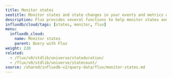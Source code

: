 ```yaml
---
title: Monitor states
seotitle: Monitor states and state changes in your events and metrics with Flux.
description: Flux provides several functions to help monitor states and state changes in your data.
influxdb/cloud/tags: [states, monitor, flux]
menu:
  influxdb_cloud:
    name: Monitor states
    parent: Query with Flux
weight: 220
related:
  - /flux/v0/stdlib/universe/stateduration/
  - /flux/v0/stdlib/universe/statecount/
source: /shared/influxdb-v2/query-data/flux/monitor-states.md
---
```


<!-- The content of this file is at 
// SOURCE content/shared/influxdb-v2/query-data/flux/monitor-states.md-->